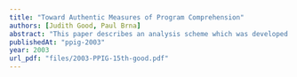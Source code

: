 ```yaml
---
title: "Toward Authentic Measures of Program Comprehension"
authors: [Judith Good, Paul Brna]
abstract: "This paper describes an analysis scheme which was developed to probe the comprehension of computer programming languages by students learning to program. The scheme operates on free-form program summaries, i.e. textual descriptions of a program which are produced in response to minimal instructions by the researcher/experimenter. The scheme has been applied to descriptions of programs written in various languages, and it is felt that the scheme has the potential to be applied to languages of markedly different types (e.g. procedural, objectoriented, event-driven). The paper first discusses the basis for the scheme, before describing the scheme in detail. It then presents examples of the scheme’s application, and concludes with a discussion of some open issues."
publishedAt: "ppig-2003"
year: 2003
url_pdf: "files/2003-PPIG-15th-good.pdf"
---
```

